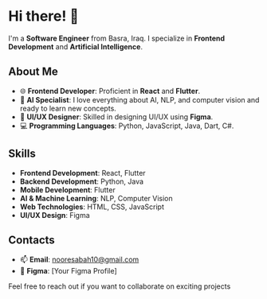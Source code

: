 # Hi there! 👋

I'm a **Software Engineer** from Basra, Iraq. I specialize in **Frontend Development** and **Artificial Intelligence**.

## About Me

- 🌐 **Frontend Developer**: Proficient in **React** and **Flutter**.
- 🤖 **AI Specialist**: I love everything about AI, NLP, and computer vision and ready to learn new concepts.
- 🎨 **UI/UX Designer**: Skilled in designing UI/UX using **Figma**.
- 💻 **Programming Languages**: Python, JavaScript, Java, Dart, C#.

## Skills

- **Frontend Development**: React, Flutter
- **Backend Development**: Python, Java
- **Mobile Development**: Flutter 
- **AI & Machine Learning**: NLP, Computer Vision
- **Web Technologies**: HTML, CSS, JavaScript
- **UI/UX Design**: Figma

## Contacts

- 📫 **Email**: nooresabah10@gmail.com
- 🎨 **Figma**: [Your Figma Profile]

Feel free to reach out if you want to collaborate on exciting projects 
